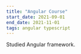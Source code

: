 ```yaml
---
title: "Angular Course"
start_date: 2021-09-01
end_date: 2021-11-01
tags: angular typescript
---
```

Studied Angular framework.